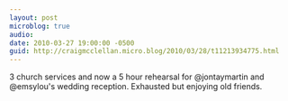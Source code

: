 ```yaml
---
layout: post
microblog: true
audio: 
date: 2010-03-27 19:00:00 -0500
guid: http://craigmcclellan.micro.blog/2010/03/28/t11213934775.html
---
```

3 church services and now a 5 hour rehearsal for @jontaymartin and @emsylou's wedding reception. Exhausted but enjoying old friends.
